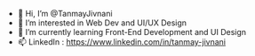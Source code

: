 - 👋 Hi, I’m @TanmayJivnani
- 👀 I’m interested in Web Dev and UI/UX Design
- 🌱 I’m currently learning Front-End Development and UI Design
- 📫 LinkedIn : https://www.linkedin.com/in/tanmay-jivnani

<!---
TanmayJivnani/TanmayJivnani is a ✨ special ✨ repository because its `README.md` (this file) appears on your GitHub profile.
You can click the Preview link to take a look at your changes.
--->
